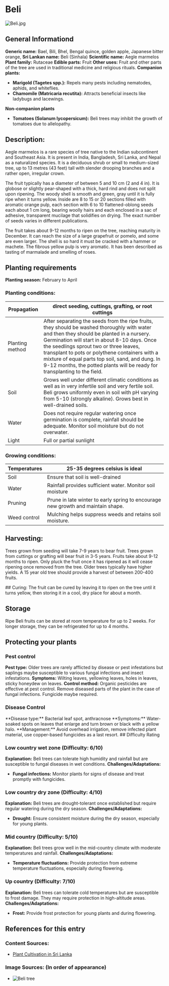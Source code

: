 # Beli
![Beli.jpg](../../assets/images/Beli.jpg "By Vijayanrajapuram - Own work, CC BY-SA 4.0, https://commons.wikimedia.org/w/index.php?curid=106503450")

## General Informationd
**Generic name:** Bael, Bili, Bhel, Bengal quince, golden apple, Japanese bitter orange,
**Sri Lankan name:** Beli (Sinhala)
**Scientific name:** Aegle marmelos
**Plant family:** Rutaceae
**Edible parts:** Fruit
**Other uses:** Fruit and other parts of the tree are used in traditional medicine and religious rituals.
<update>
**Companion plants:**
- **Marigold (Tagetes spp.):** Repels many pests including nematodes, aphids, and whiteflies.
- **Chamomile (Matricaria recutita):** Attracts beneficial insects like ladybugs and lacewings.

**Non-companion plants**
- **Tomatoes (Solanum lycopersicum):** Beli trees may inhibit the growth of tomatoes due to allelopathy.
</update>

## Description:
Aegle marmelos is a rare species of tree native to the Indian subcontinent and Southeast Asia. It is present in India, Bangladesh, Sri Lanka, and Nepal as a naturalized species. It is a deciduous shrub or small to medium-sized tree, up to 13 metres (43 feet) tall with slender drooping branches and a rather open, irregular crown.

The fruit typically has a diameter of between 5 and 10 cm (2 and 4 in). It is globose or slightly pear-shaped with a thick, hard rind and does not split upon ripening. The woody shell is smooth and green, gray until it is fully ripe when it turns yellow. Inside are 8 to 15 or 20 sections filled with aromatic orange pulp, each section with 6 to 10 flattened-oblong seeds each about 1 cm long, bearing woolly hairs and each enclosed in a sac of adhesive, transparent mucilage that solidifies on drying. The exact number of seeds varies in different publications.

The fruit takes about 9-12 months to ripen on the tree, reaching maturity in December. It can reach the size of a large grapefruit or pomelo, and some are even larger. The shell is so hard it must be cracked with a hammer or machete. The fibrous yellow pulp is very aromatic. It has been described as tasting of marmalade and smelling of roses.

## Planting requirements
<update>**Planting season:** February to April</update>

### Planting conditions:
| **Propagation** | direct seeding, cuttings, grafting, or root cuttings |
|----|----|
| Planting method | After separating the seeds from the ripe fruits, they should be washed thoroughly with water and then they should be planted in a nursery. Germination will start in about 8-10 days. Once the seedlings sprout two or three leaves, transplant to pots or polythene containers with a mixture of equal parts top soil, sand, and dung. In 9-12 months, the potted plants will be ready for transplanting to the field. |
| Soil | Grows well under different climatic conditions as well as in very infertile soil and very fertile soil. Beli grows uniformly even in soil with pH varying from 5-10 (strongly alkaline). Grows best in well-drained soils. |
| Water | Does not require regular watering once germination is complete, rainfall should be adequate. Monitor soil moisture but do not overwater. |
| Light | Full or partial sunlight |

### Growing conditions:

| Temperatures | 25-35 degrees celsius is ideal |
|----|----|
| Soil | Ensure that soil is well-drained |
| Water | Rainfall provides sufficient water. Monitor soil moisture |
| Pruning | Prune in late winter to early spring to encourage new growth and maintain shape. |
| Weed control | Mulching helps suppress weeds and retains soil moisture. |

## Harvesting:
Trees grown from seeding will take 7-9 years to bear fruit. Trees grown from cuttings or grafting will bear fruit in 3-5 years. Fruits take about 9-12 months to ripen. Only pluck the fruit once it has ripened as it will cease ripening once removed from the tree. Older trees typically have higher yields. A 15 year old tree should provide a harvest of between 200-400 fruits.

<update>
## Curing:
The fruit can be cured by leaving it to ripen on the tree until it turns yellow, then storing it in a cool, dry place for about a month.

## Storage
Ripe Beli fruits can be stored at room temperature for up to 2 weeks. For longer storage, they can be refrigerated for up to 4 months.
</update>
## Protecting your plants
### Pest control
**Pest type:** Older trees are rarely afflicted by disease or pest infestations but saplings maybe susceptible to various fungal infections and insect infestations.
<update>**Symptoms:** Wilting leaves, yellowing leaves, holes in leaves, sticky honeydew on leaves.</update>
**Control method:** Organic pesticides are effective at pest control. Remove diseased parts of the plant in the case of fungal infections. Fungicide maybe required.

### Disease Control
<update>
**Disease type:** Bacterial leaf spot, anthracnose
**Symptoms:** Water-soaked spots on leaves that enlarge and turn brown or black with a yellow halo.
**Management:** Avoid overhead irrigation, remove infected plant material, use copper-based fungicides as a last resort.
</update>
## Difficulty Rating

### Low country wet zone (Difficulty: 6/10)
**Explanation:** Beli trees can tolerate high humidity and rainfall but are susceptible to fungal diseases in wet conditions.
**Challenges/Adaptations:**
- **Fungal infections:** Monitor plants for signs of disease and treat promptly with fungicides.

### Low country dry zone (Difficulty: 4/10)
**Explanation:** Beli trees are drought-tolerant once established but require regular watering during the dry season.
**Challenges/Adaptations:**
- **Drought:** Ensure consistent moisture during the dry season, especially for young plants.

### Mid country (Difficulty: 5/10)
**Explanation:** Beli trees grow well in the mid-country climate with moderate temperatures and rainfall.
**Challenges/Adaptations:**
- **Temperature fluctuations:** Provide protection from extreme temperature fluctuations, especially during flowering.

### Up country (Difficulty: 7/10)
**Explanation:** Beli trees can tolerate cold temperatures but are susceptible to frost damage. They may require protection in high-altitude areas.
**Challenges/Adaptations:**
- **Frost:** Provide frost protection for young plants and during flowering.

## References for this entry
### Content Sources:
- [Plant Cultivation in Sri Lanka](https://www.amazon.com/Plant-Cultivation-Sri-Lanka-Mahindapala/dp/955812036X)

### Image Sources: (In order of appearance)
- ![Beli tree](https://upload.wikimedia.org/wikipedia/commons/a/a7/Aegle_marmelos_flower.jpg)